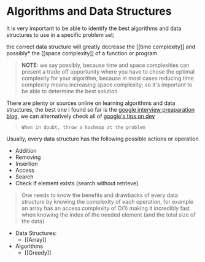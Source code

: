# Algorithms and Data Structures

It is very important to be able to identify the best algorithms and data structures to use in a specific problem set; 

the correct data structure will greatly decrease the [[time complexity]] and possibly* the [[space complexity]] of a function or program

> **NOTE:** we say possibly, because time and space complexities can present a trade off opportunity where you have to chose the optimal complexity for your algorithm, because in most cases reducing time complexity means increasing space complexity; so it's important to be able to determine the best solution

There are plenty or sources online on learning algorithms and data structures, the best one i found so far is the [google interview preaparation blog](https://techdevguide.withgoogle.com/paths/data-structures-and-algorithms/), we can alternatively check all of [google's tips on dev](https://techdevguide.withgoogle.com/) 
>`When in doubt, throw a hashmap at the problem`

Usually, every data structure has the following possible actions or operation
- Addition
- Removing 
- Insertion
- Access
- Search
- Check if element exists (search without retrieve)
>One needs to know the benefits and drawbacks of every data structure by knowing the complexity of each operation, for example an array has an access complexity of O(1) making it incredibly fast when knowing the index of the needed element (and the total size of the data)

- Data Structures:
	- [[Array]]
- Algorithms
	- [[Greedy]]